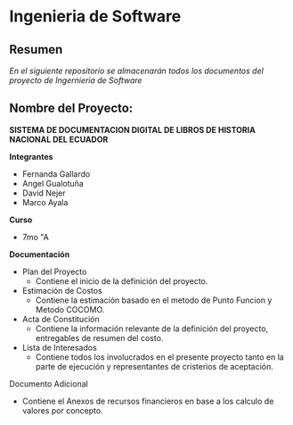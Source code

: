 # Ingenieria de Software
## Resumen
*En el siguiente repositorio se almacenarán todos los documentos del proyecto de Ingernieria de Software*

## Nombre del Proyecto:
**SISTEMA DE DOCUMENTACION DIGITAL DE LIBROS DE HISTORIA NACIONAL DEL ECUADOR**

**Integrantes**
- Fernanda Gallardo
- Angel Gualotuña
- David Nejer
- Marco Ayala

**Curso**
- 7mo "A

**Documentación**
- Plan del Proyecto
  - Contiene el inicio de la definición del proyecto.
- Estimación de Costos
  - Contiene la estimación basado en el metodo de Punto Funcion y Metodo COCOMO.
- Acta de Constitución
  - Contiene la información relevante de la definición del proyecto, entregables de resumen del costo.
- Lista de Interesados
  - Contiene todos los involucrados en el presente proyecto tanto en la parte de ejecución y representantes de cristerios de aceptación.

Documento Adicional
  - Contiene el Anexos de recursos financieros en base a los calculo de valores por concepto.
  
  

